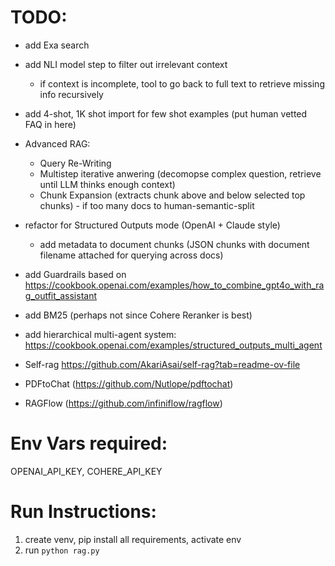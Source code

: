 # TODO:

- add Exa search
- add NLI model step to filter out irrelevant context
    - if context is incomplete, tool to go back to full text to retrieve missing info recursively
- add 4-shot, 1K shot import for few shot examples (put human vetted FAQ in here)
- Advanced RAG:
  - Query Re-Writing
  - Multistep iterative anwering (decomopse complex question, retrieve until LLM thinks enough context)
  - Chunk Expansion (extracts chunk above and below selected top chunks) - if too many docs to human-semantic-split
- refactor for Structured Outputs mode (OpenAI + Claude style)
  - add metadata to document chunks (JSON chunks with document filename attached for querying across docs)
- add Guardrails based on https://cookbook.openai.com/examples/how_to_combine_gpt4o_with_rag_outfit_assistant
- add BM25 (perhaps not since Cohere Reranker is best)
- add hierarchical multi-agent system: https://cookbook.openai.com/examples/structured_outputs_multi_agent
- Self-rag https://github.com/AkariAsai/self-rag?tab=readme-ov-file

- PDFtoChat (https://github.com/Nutlope/pdftochat)
- RAGFlow (https://github.com/infiniflow/ragflow)

# Env Vars required:
OPENAI_API_KEY, COHERE_API_KEY

# Run Instructions:
1. create venv, pip install all requirements, activate env
2. run `python rag.py`